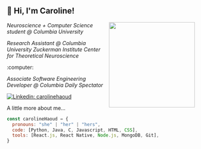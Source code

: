 <h2> 👋 Hi, I'm Caroline! </h2>
<img align='right' src="https://media1.giphy.com/media/YPQ62IX4xd60xJDaBu/giphy.gif?cid=790b7611e7562db4f680611a56e95f7806bf246fd10fb65d&rid=giphy.gif&ct=s" width="230">

<p><em>Neuroscience + Computer Science student @ Columbia University </em></p>
<p><em>Research Assistant @ Columbia University Zuckerman Institute Center for Theoretical Neuroscience </em></p>
<!-- <p><em>Machine Learning Safety Scholar @ Center for AI Safety </em></p> -->
:computer: <p><em>Associate Software Engineering Developer @ Columbia Daily Spectator </em></p>
<!-- <p><em>Full Stack Developer Student @ Reskill Americans </em></p> -->

[![Linkedin: carolinehaoud](https://img.shields.io/badge/-carolinehaoud-blue?style=flat-square&logo=Linkedin&logoColor=white&link=https://www.linkedin.com/in/caroline-haoud/)](https://www.linkedin.com/in/caroline-haoud/)


A little more about me...  

```javascript
const carolineHaoud = {
  pronouns: "she" | "her" | "hers",
  code: [Python, Java, C, Javascript, HTML, CSS],
  tools: [React.js, React Native, Node.js, MongoDB, Git],
}
```

